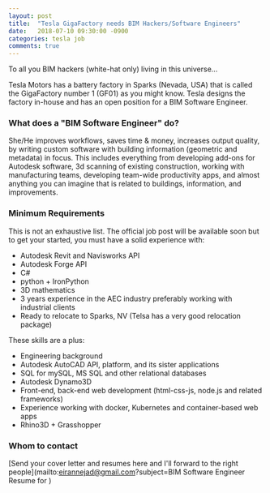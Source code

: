 ```yaml
---
layout: post
title:  "Tesla GigaFactory needs BIM Hackers/Software Engineers"
date:   2018-07-10 09:30:00 -0900
categories: tesla job
comments: true
---
```


To all you BIM hackers (white-hat only) living in this universe...

Tesla Motors has a battery factory in Sparks (Nevada, USA) that is called the GigaFactory number 1 (GF01) as you might know. Tesla designs the factory in-house and has an open position for a BIM Software Engineer.


### What does a "BIM Software Engineer" do?

She/He improves workflows, saves time & money, increases output quality, by writing custom software with building information (geometric and metadata) in focus. This includes everything from developing add-ons for Autodesk software, 3d scanning of existing construction, working with manufacturing teams, developing team-wide productivity apps, and almost anything you can imagine that is related to buildings, information, and improvements.


### Minimum Requirements

This is not an exhaustive list. The official job post will be available soon but to get your started, you must have a solid experience with:

- Autodesk Revit and Navisworks API
- Autodesk Forge API
- C#
- python + IronPython
- 3D mathematics
- 3 years experience in the AEC industry preferably working with industrial clients
- Ready to relocate to Sparks, NV (Telsa has a very good relocation package)

These skills are a plus:

- Engineering background
- Autodesk AutoCAD API, platform, and its sister applications
- SQL for mySQL, MS SQL and other relational databases
- Autodesk Dynamo3D
- Front-end, back-end web development (html-css-js, node.js and related frameworks)
- Experience working with docker, Kubernetes and container-based web apps
- Rhino3D + Grasshopper

### Whom to contact

[Send your cover letter and resumes here and I'll forward to the right people](mailto:eirannejad@gmail.com?subject=BIM Software Engineer Resume for <put your name here>)



